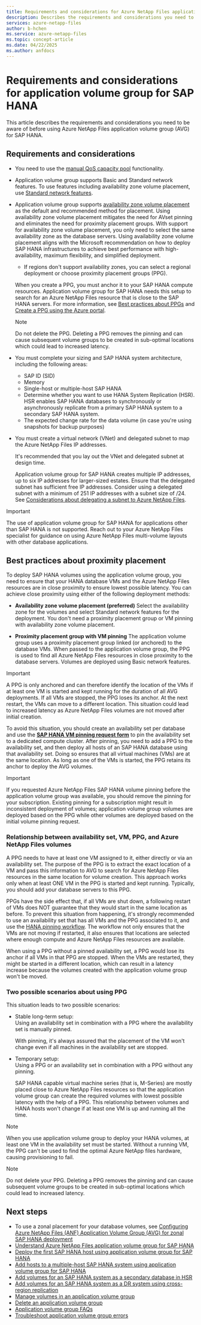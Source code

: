 ```yaml
---
title: Requirements and considerations for Azure NetApp Files application volume group for SAP HANA | Microsoft Docs
description: Describes the requirements and considerations you need to be aware of before using Azure NetApp Files application volume group for SAP HANA.
services: azure-netapp-files
author: b-hchen
ms.service: azure-netapp-files
ms.topic: concept-article
ms.date: 04/22/2025
ms.author: anfdocs
---
```

# Requirements and considerations for application volume group for SAP HANA 

This article describes the requirements and considerations you need to be aware of before using Azure NetApp Files application volume group (AVG) for SAP HANA.

## Requirements and considerations

* You need to use the [manual QoS capacity pool](manage-manual-qos-capacity-pool.md) functionality.  
* Application volume group supports Basic and Standard network features. To use features including availability zone volume placement, use [Standard network features](azure-netapp-files-network-topologies.md).
* Application volume group supports [availability zone volume placement](use-availability-zones.md) as the default and recommended method for placement. Using availability zone volume placement mitigates the need for AVset pinning and eliminates the need for proximity placement groups. With support for availability zone volume placement, you only need to select the same availability zone as the database servers. Using availability zone volume placement aligns with the Microsoft recommendation on how to deploy SAP HANA infrastructures to achieve best performance with high-availability, maximum flexibility, and simplified deployment. 
    * If regions don't support availability zones, you can select a regional deployment or choose proximity placement groups (PPG).

    When you create a PPG, you must anchor it to your SAP HANA compute resources. Application volume group for SAP HANA needs this setup to search for an Azure NetApp Files resource that is close to the SAP HANA servers. For more information, see [Best practices about PPGs](#best-practices-about-proximity-placement) and [Create a PPG using the Azure portal](/azure/virtual-machines/windows/proximity-placement-groups-portal).
  
   >[!NOTE]
   >Do not delete the PPG. Deleting a PPG removes the pinning and can cause subsequent volume groups to be created in sub-optimal locations which could lead to increased latency.
  
* You must complete your sizing and SAP HANA system architecture, including the following areas: 
    * SAP ID (SID)
    * Memory
    * Single-host or multiple-host SAP HANA
    * Determine whether you want to use HANA System Replication (HSR).
        HSR enables SAP HANA databases to synchronously or asynchronously replicate from a primary SAP HANA system to a secondary SAP HANA system. 
    * The expected change rate for the data volume (in case you're using snapshots for backup purposes)
* You must create a virtual network (VNet) and delegated subnet to map the Azure NetApp Files IP addresses.

    It's recommended that you lay out the VNet and delegated subnet at design time. 

    Application volume group for SAP HANA creates multiple IP addresses, up to six IP addresses for larger-sized estates. Ensure that the delegated subnet has sufficient free IP addresses. Consider using a delegated subnet with a minimum of 251 IP addresses with a subnet size of /24. See [Considerations about delegating a subnet to Azure NetApp Files](azure-netapp-files-delegate-subnet.md#considerations).

>[!IMPORTANT]
>The use of application volume group for SAP HANA for applications other than SAP HANA is not supported. Reach out to your Azure NetApp Files specialist for guidance on using Azure NetApp Files multi-volume layouts with other database applications.

## Best practices about proximity placement

To deploy SAP HANA volumes using the application volume group, you need to ensure that your HANA database VMs and the Azure NetApp Files resources are in close proximity to ensure lowest possible latency. You can achieve close proximity using either of the following deployment methods: 
  
* **Availability zone volume placement (preferred)**
    Select the availability zone for the volumes and select Standard network features for the deployment. You don't need a proximity placement group or VM pinning with availability zone volume placement. 

* **Proximity placement group with VM pinning**
    The application volume group uses a proximity placement group linked (or anchored) to the database VMs. When passed to the application volume group, the PPG is used to find all Azure NetApp Files resources in close proximity to the database servers. Volumes are deployed using Basic network features.

> [!IMPORTANT]
> A PPG is only anchored and can therefore identify the location of the VMs if at least one VM is started and kept running for the duration of all AVG deployments. If all VMs are stopped, the PPG loses its anchor. At the next restart, the VMs can move to a different location. This situation could lead to increased latency as Azure NetApp Files volumes are not moved after initial creation. 

To avoid this situation, you should create an availability set per database and use the **[SAP HANA VM pinning request form](https://aka.ms/HANAPINNING)** to pin the availability set to a dedicated compute cluster. After pinning, you need to add a PPG to the availability set, and then deploy all hosts of an SAP HANA database using that availability set. Doing so ensures that all virtual machines (VMs) are at the same location. As long as one of the VMs is started, the PPG retains its anchor to deploy the AVG volumes. 

> [!IMPORTANT]
> If you requested Azure NetApp Files SAP HANA volume pinning before the application volume group was available, you should remove the pinning for your subscription. Existing pinning for a subscription might result in inconsistent deployment of volumes; application volume group volumes are deployed based on the PPG while other volumes are deployed based on the initial volume pinning request.

### Relationship between availability set, VM, PPG, and Azure NetApp Files volumes 

A PPG needs to have at least one VM assigned to it, either directly or via an availability set. The purpose of the PPG is to extract the exact location of a VM and pass this information to AVG to search for Azure NetApp Files resources in the same location for volume creation. This approach works only when at least ONE VM in the PPG is started and kept running. Typically, you should add your database servers to this PPG.

PPGs have the side effect that, if all VMs are shut down, a following restart of VMs does NOT guarantee that they would start in the same location as before. To prevent this situation from happening, it's strongly recommended to use an availability set that has all VMs and the PPG associated to it, and use the [HANA pinning workflow](https://aka.ms/HANAPINNING). The workflow not only ensures that the VMs are not moving if restarted, it also ensures that locations are selected where enough compute and Azure NetApp Files resources are available.

When using a PPG without a pinned availability set, a PPG would lose its anchor if all VMs in that PPG are stopped. When the VMs are restarted, they might be started in a different location, which can result in a latency increase because the volumes created with the application volume group won't be moved.

### Two possible scenarios about using PPG

This situation leads to two possible scenarios:

* Stable long-term setup:   
    Using an availability set in combination with a PPG where the availability set is manually pinned.

    With pinning, it's always assured that the placement of the VM won't change even if all machines in the availability set are stopped.

* Temporary setup:   
    Using a PPG or an availability set in combination with a PPG without any pinning.

    SAP HANA capable virtual machine series (that is, M-Series) are mostly placed close to Azure NetApp Files resources so that the application volume group can create the required volumes with lowest possible latency with the help of a PPG. This relationship between volumes and HANA hosts won't change if at least one VM is up and running all the time.

> [!NOTE]
> When you use application volume group to deploy your HANA volumes, at least one VM in the availability set must be started. Without a running VM, the PPG can't be used to find the optimal Azure NetApp files hardware, causing provisioning to fail.

> [!NOTE]
> Do not delete your PPG. Deleting a PPG removes the pinning and can cause subsequent volume groups to be created in sub-optimal locations which could lead to increased latency.

## Next steps

* To use a zonal placement for your database volumes, see [Configuring Azure NetApp Files (ANF) Application Volume Group (AVG) for zonal SAP HANA deployment](https://techcommunity.microsoft.com/t5/running-sap-applications-on-the/configuring-azure-netapp-files-anf-application-volume-group-avg/ba-p/3943801)
* [Understand Azure NetApp Files application volume group for SAP HANA](application-volume-group-introduction.md)
* [Deploy the first SAP HANA host using application volume group for SAP HANA](application-volume-group-deploy-first-host.md)
* [Add hosts to a multiple-host SAP HANA system using application volume group for SAP HANA](application-volume-group-add-hosts.md)
* [Add volumes for an SAP HANA system as a secondary database in HSR](application-volume-group-add-volume-secondary.md)
* [Add volumes for an SAP HANA system as a DR system using cross-region replication](application-volume-group-disaster-recovery.md)
* [Manage volumes in an application volume group](application-volume-group-manage-volumes.md)
* [Delete an application volume group](application-volume-group-delete.md)
* [Application volume group FAQs](faq-application-volume-group.md)
* [Troubleshoot application volume group errors](troubleshoot-application-volume-groups.md)
